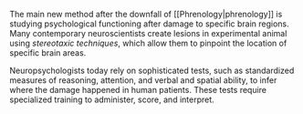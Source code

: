 The main new method after the downfall of [[Phrenology|phrenology]] is studying psychological functioning after damage to specific brain regions. Many contemporary neuroscientists create lesions in experimental animal using *stereotaxic techniques*, which allow them to pinpoint the location of specific brain areas.

Neuropsychologists today rely on sophisticated tests, such as standardized measures of reasoning, attention, and verbal and spatial ability, to infer where the damage happened in human patients. These tests require specialized training to administer, score, and interpret.